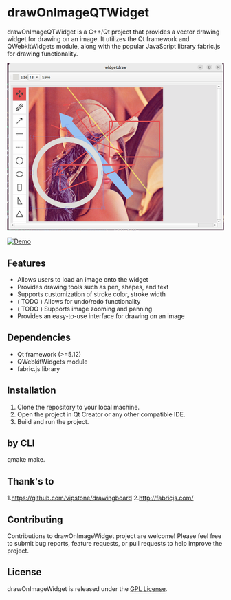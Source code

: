 # drawOnImageQTWidget

drawOnImageQTWidget is a C++/Qt project that provides a vector drawing widget for drawing on an image. It utilizes the Qt framework and QWebkitWidgets module, along with the popular JavaScript library fabric.js for drawing functionality.


![screenshot](https://github.com/zebulon75018/drawOnImageQTWidget/blob/main/screenshot1.png?raw=true)

[![Demo](https://img.youtube.com/vi/tMI1xR0pLtM/default.jpg)](https://www.youtube.com/watch?v=tMI1xR0pLtM "Demo")
  

## Features

- Allows users to load an image onto the widget
- Provides drawing tools such as pen, shapes, and text
- Supports customization of stroke color, stroke width
- ( TODO )  Allows for undo/redo functionality
- ( TODO ) Supports image zooming and panning
- Provides an easy-to-use interface for drawing on an image

## Dependencies

- Qt framework (>=5.12)
- QWebkitWidgets module
- fabric.js library

## Installation

1. Clone the repository to your local machine.
2. Open the project in Qt Creator or any other compatible IDE.
3. Build and run the project.

## by CLI 
qmake
make.

## Thank's to 

1.https://github.com/vipstone/drawingboard
2.http://fabricjs.com/


## Contributing

Contributions to drawOnImageWidget project are welcome! Please feel free to submit bug reports, feature requests, or pull requests to help improve the project.

## License

drawOnImageWidget is released under the [GPL License](LICENSE).

